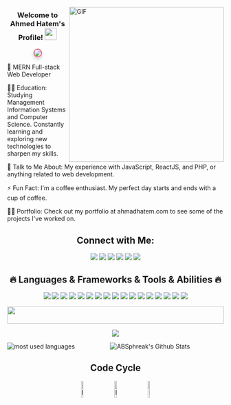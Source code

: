 <img align="right" alt="GIF" src="https://raw.githubusercontent.com/rahul-jha98/rahul-jha98/main/techstack.gif" width="360px"/> <h3 align="center"> Welcome to Ahmed Hatem's Profile! <img src="https://media.giphy.com/media/hvRJCLFzcasrR4ia7z/giphy.gif" width="28"> </h3>

<p align="center"> <a href="https://github.com/DenverCoder1/readme-typing-svg"> <img src="https://readme-typing-svg.herokuapp.com/?lines=MERN%20Full-stack%20Web%20Developer;Always%20Learning%20New%20Things&font=Fira%20Code&center=true&width=440&height=45&color=f75c7e&vCenter=true&size=22" style="border: 2px solid #f75c7e; border-radius: 10px; box-shadow: 0 4px 8px rgba(0, 0, 0, 0.2);"> </a> </p>

🏢 MERN Full-stack Web Developer

👨‍💻 Education: Studying Management Information Systems and Computer Science. Constantly learning and exploring new technologies to sharpen my skills.

💬 Talk to Me About: My experience with JavaScript, ReactJS, and PHP, or anything related to web development.

⚡ Fun Fact: I'm a coffee enthusiast. My perfect day starts and ends with a cup of coffee.

👨‍💻 Portfolio: Check out my portfolio at ahmadhatem.com to see some of the projects I've worked on.

<h2 align="center">Connect with Me:</h2> <p align="center"> <a href="https://wa.me/+201508902659" target="_blank"><img src="https://img.shields.io/badge/ahmed%20hatem-25D366?style=for-the-badge&logo=whatsapp&logoColor=white"/></a> <a href="mailto:mr.ahmedhatem.mo@gmail.com" target="_blank"><img src="https://img.shields.io/badge/ahmed%20hatem-D14836?style=for-the-badge&logo=gmail&logoColor=white"/></a> <a href="https://www.facebook.com/profile.php?id=100082162707016" target="_blank"><img src="https://img.shields.io/badge/ahmed%20hatem-1877F2?style=for-the-badge&logo=facebook&logoColor=white"/></a> <a href="https://www.linkedin.com/in/ahmedhatem-dev" target="_blank"><img src="https://img.shields.io/badge/ahmed%20hatem-0A66C2?style=for-the-badge&logo=linkedin&logoColor=white"/></a> <a href="https://www.instagram.com/dev.ahmedhatem/?igshid=NGExMmI2YTkyZg%3D%3D" target="_blank"><img src="https://img.shields.io/badge/ahmed%20hatem-E4405F?style=for-the-badge&logo=instagram&logoColor=white"/></a> <a href="https://t.me/dev_ahmedhatem" target="_blank"><img src="https://img.shields.io/badge/ahmed%20hatem-2CA5E0?style=for-the-badge&logo=telegram&logoColor=white"/></a> </p>

<h2 align="center">🔥 Languages & Frameworks & Tools & Abilities 🔥</h2> <p align="center"> <img src="https://img.shields.io/badge/-HTML-05122A?style=flat-square&logo=HTML5&logoWidth=20"/> <img src="https://img.shields.io/badge/-CSS-05122A?style=flat-square&logo=CSS3&logoColor=1572B6&logoWidth=20"/> <img src="https://img.shields.io/badge/-Sass-05122A?style=flat-square&logo=sass&logoWidth=20"/> <img src="https://img.shields.io/badge/-JavaScript-05122A?style=flat-square&logo=javascript&logoWidth=20"/> <img src="https://img.shields.io/badge/-jQuery-05122A?style=flat-square&logo=jquery&logoWidth=20"/> <img src="https://img.shields.io/badge/-React-05122A?style=flat-square&logo=react&logoWidth=20"/> <img src="https://img.shields.io/badge/-Node.js-05122A?style=flat-square&logo=node.js&logoWidth=20"/> <img src="https://img.shields.io/badge/-Express-05122A?style=flat-square&logo=express&logoWidth=20"/> <img src="https://img.shields.io/badge/-MongoDB-05122A?style=flat-square&logo=mongodb&logoColor=339933&logoWidth=20"/> <img src="https://img.shields.io/badge/-MySQL-05122A?style=flat-square&logo=mysql&logoColor=00758F&logoWidth=20"/> <img src="https://img.shields.io/badge/-Bootstrap-05122A?style=flat-square&logo=bootstrap&logoColor=563D7C&logoWidth=20"/> <img src="https://img.shields.io/badge/-Tailwind-05122A?style=flat-square&logo=tailwindcss&logoWidth=20"/> <img src="https://img.shields.io/badge/-VS_Code-05122A?style=flat-square&logo=visual-studio-code&logoWidth=20"/> <img src="https://img.shields.io/badge/-CMD-05122A?style=flat-square&logo=windows-terminal&logoWidth=20"/> <img src="https://img.shields.io/badge/-GitHub-05122A?style=flat-square&logo=github&logoWidth=20"/> <img src="https://img.shields.io/badge/-Git-05122A?style=flat-square&logo=git&logoWidth=20"/> <img src="https://img.shields.io/badge/-npm-05122A?style=flat-square&logo=npm&logoWidth=20"/> </p>

<img src="https://github.com/Govindv7555/Govindv7555/blob/main/49e76e0596857673c5c80c85b84394c1.gif" width=100% height=40px> <div align="center"> <img src="https://komarev.com/ghpvc/?username=yousefdergham&style=for-the-badge"> </div>

<p align="center"> <img align="left" src="https://github-readme-stats.vercel.app/api/top-langs?username=yousefdergham&show_icons=true&locale=en&layout=compact&theme=radical" alt="most used languages"/> <img src="https://github-readme-stats.vercel.app/api?username=ABSphreak&include_all_commits=true&count_private=true&show_icons=true&line_height=20&title_color=7A7ADB&icon_color=2234AE&text_color=D3D3D3&bg_color=0,000000,130F40" alt="ABSphreak's Github Stats"/> </p>

<div align="center"> <h2 align="center">Code Cycle</h2> <img src="https://raw.githubusercontent.com/Tarikul-Islam-Anik/Animated-Fluent-Emojis/master/Emojis/Smilies/Face%20with%20Spiral%20Eyes.png" width="10%" alt="Broken system!"/> &nbsp;&nbsp;&nbsp;&nbsp;&nbsp; <img src="https://raw.githubusercontent.com/Tarikul-Islam-Anik/Animated-Fluent-Emojis/master/Emojis/Smilies/Relieved%20Face.png" width="10%" alt="It's working!"/> &nbsp;&nbsp;&nbsp;&nbsp;&nbsp; <img src="https://raw.githubusercontent.com/Tarikul-Islam-Anik/Animated-Fluent-Emojis/master/Emojis/Smilies/Astonished%20Face.png" width="10%" alt="It's working but you don't know how!"/> </div>
